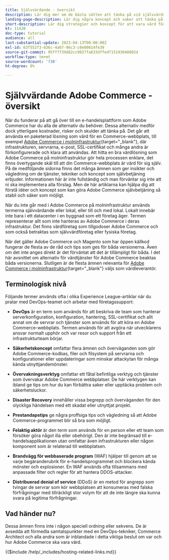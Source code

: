 ```yaml
---
title: Självvärdande - översikt
description: Lär dig mer om de bästa sätten att tänka på vid självvärdskap. Ämnena varierar från säkerhetselement till katastrofåterställning av många fler. Dessa ämnen är till för att hjälpa ett företag som har bestämt sig att ha en egen version av Adobe Commerce. De presenterade objekten är inte alla inkluderade, men de bör innehålla en rad koncept för att främja en säker, stabil och flexibel webbplats.
landing-page-description: Lär dig några koncept och saker att tänka på när du är värd för Adobe Commerce på egen hand.
short-description: Lär dig strategier och koncept för att vara värd för Adobe Commerce själv.
kt: 11420
doc-type: tutorial
audience: all
last-substantial-update: 2023-04-13T00:00:00Z
exl-id: 63f552f3-836c-4a07-96c3-c0e00614fe39
source-git-commit: 95ffff39d82cc9027fa633dffedf15193040802d
workflow-type: tm+mt
source-wordcount: '738'
ht-degree: 0%

---
```


# Självvärdande Adobe Commerce - översikt

När du funderar på att gå över till en e-handelsplattform som Adobe Commerce har du alla de alternativ du behöver. Dessa alternativ medför dock ytterligare kostnader, risker och skulder att tänka på. Det går att använda en paketerad lösning som värd för en Commerce-webbplats, till exempel [Adobe Commerce i molninfrastruktur](https://experienceleague.adobe.com/docs/commerce-learn/tutorials/getting-started/cloud/1-overview.html){target="_blank"}, där infrastrukturen, servrarna, e-post, SSL-certifikat och många andra är förkonfigurerade och klara att användas. Att hitta en bra värdlösning som Adobe Commerce på molninfrastruktur gör hela processen enklare, det finns övertygande skäl till att din Commerce-webbplats är värd för sig själv. På de medföljande sidorna finns det många ämnen som ger insikter och vägledning om de tjänster, tekniker och koncept som självbetjäning erbjuder. Informationen här är inte fullständig och man förväntar sig inte att ni ska implementera alla förslag. Men de här artiklarna kan hjälpa dig att förstå idéer och koncept som kan göra Adobe Commerce självbetjäning så stabil och säker som möjligt.

När du inte går med i Adobe Commerce på molninfrastruktur används termerna självvärdande eller lokal, eller till och med lokal. Lokalt innebär inte bara i ett datacenter i en byggnad som ett företag äger. Termen representerar allt som inte hanteras av Adobe Commerce i deras infrastruktur. Det finns värdföretag som tillgodoser Adobe Commerce och som också betraktas som självvärdföretag eller fysiska företag.

När det gäller Adobe Commerce och Magento som har öppen källkod fungerar de flesta av de råd och tips som ges för båda versionerna. Även om det inte anges direkt är det förväntat att det är tillämpligt för båda. I det här avsnittet om alternativ för värdtjänster för Adobe Commerce beaktas båda versionerna. Slutligen är de flesta ämnen relevanta för [Adobe Commerce i molninfrastruktur](https://experienceleague.adobe.com/docs/commerce-learn/tutorials/getting-started/cloud/1-overview.html){target="_blank"} väljs som värdleverantör.

## Terminologisk nivå

Följande termer används ofta i olika Experience League-artiklar när du pratar med DevOps-teamet och arbetar med företagssupport:

* **DevOps** är en term som används för att beskriva de team som hanterar serverkonfiguration, konfiguration, hantering, SSL-certifikat och allt annat om de servrar och tjänster som används för att köra en Adobe Commerce-webbplats. Termen används för att avgöra när utvecklarens ansvar normalt upphör och var resor och support från ett infrastrukturteam börjar.

* **Säkerhetskoncept** omfattar flera ämnen och överväganden som gör Adobe Commerce-kodbas, filer och filsystem på servrarna och konfigurationer eller uppdateringar som minskar attackytan för många kända utnyttjandemönster.

* **Övervakningsverktyg** omfattar ett fåtal befintliga verktyg och tjänster som övervakar Adobe Commerce webbplatser. De här verktygen kan ibland ge tips om hur du kan förbättra saker eller upptäcka problem och säkerhetsluckor.

* **Disaster Recovery** innehåller vissa begrepp och överväganden för den olyckliga händelsen med ett skadat eller utnyttjat projekt.

* **Prestandapstips** ge några proffsiga tips och vägledning så att Adobe Commerce-programmet blir så bra som möjligt.

* **Felaktig aktör** är den term som används för en person eller ett team som försöker göra något illa eller obehörigt. Den är inte begränsad till e-handelsapplikationen utan omfattar även infrastrukturen eller någon komponent som är relaterad till webbplatsen.

* **Brandvägg för webbaserade program** (WAF) hjälper till genom att se varje begäranderubrik för e-handelsprogrammet och blockera kända mönster och explosioner. En WAF används ofta tillsammans med anpassade filter och regler för att hantera DDOS-attacker.

* **Distribuerad denial of service** (DDoS) är en metod för angrepp som tvingar de servrar som kör webbplatsen att konsumeras med falska förfrågningar med tillräckligt stor volym för att de inte längre ska kunna svara på legitima förfrågningar.

## Vad händer nu?

Dessa ämnen finns inte i någon speciell ordning eller sekvens. De är avsedda att förmedla samtalspunkter med en DevOps-tekniker, Commerce Architect och alla andra som är inblandade i detta viktiga beslut om var och hur Adobe Commerce ska vara värd.

{{$include /help/_includes/hosting-related-links.md}}
